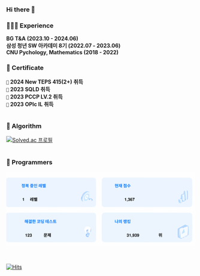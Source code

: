 ### Hi there 👋

### 👩🏻‍💻 Experience
**BG T&A (2023.10 - 2024.06)**  
**삼성 청년 SW 아카데미 8기 (2022.07 - 2023.06)**  
**CNU Pychology, Mathematics (2018 - 2022)**
<br/>

### 💬 Certificate
**`🪪` 2024 New TEPS 415(2+) 취득**  
**`🪪` 2023 SQLD 취득**  
**`🪪` 2023 PCCP LV.2 취득**  
**`🪪` 2023 OPIc IL 취득**  
<br>

### 🌱 Algorithm
[![Solved.ac
프로필](http://mazassumnida.wtf/api/v2/generate_badge?boj=goflwla92)](https://solved.ac/goflwla92)
<br>
<br>

### 🔭 Programmers

[![](https://github.com/songdaehyun/github-programmers-rank/blob/master/lib/result.svg)](https://github.com/songdaehyun/github-programmers-rank) 

<br>  

[![Hits](https://hits.seeyoufarm.com/api/count/incr/badge.svg?url=https%3A%2F%2Fgithub.com%2Fsongdaehyun&count_bg=%2379C83D&title_bg=%23555555&icon=pjsip.svg&icon_color=%2304061B&title=hits&edge_flat=false)](https://hits.seeyoufarm.com)
<!--
**songdaehyun/songdaehyun** is a ✨ _special_ ✨ repository because its `README.md` (this file) appears on your GitHub profile.

Here are some ideas to get you started:

- 🔭 I’m currently working on ...
- 🌱 I’m currently learning ...
- 👯 I’m looking to collaborate on ...
- 🤔 I’m looking for help with ...
- 💬 Ask me about ...
- 📫 How to reach me: ...
- 😄 Pronouns: ...
- ⚡ Fun fact: ...
-->
